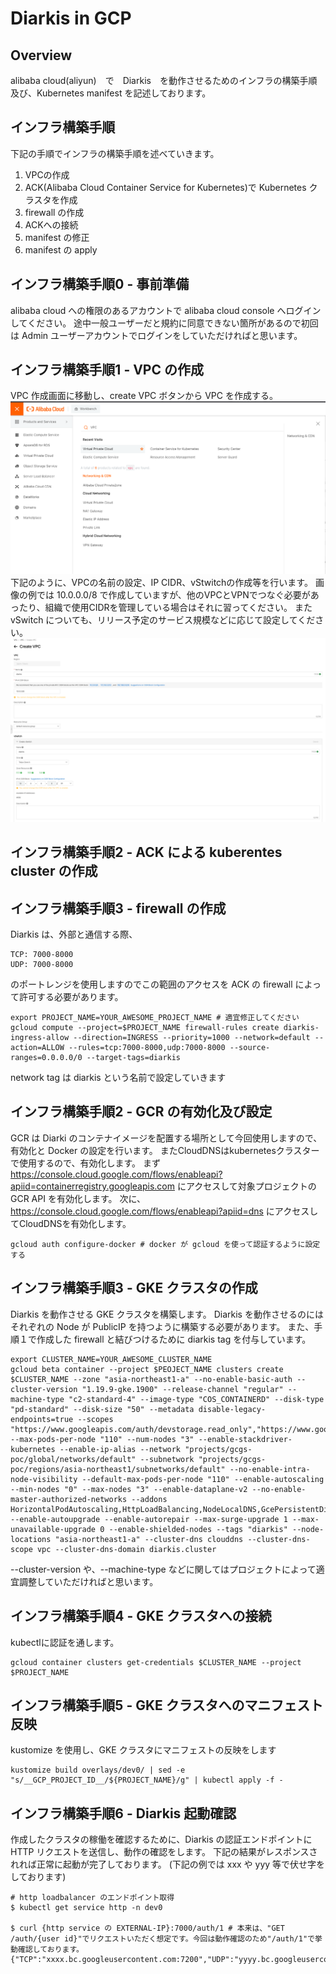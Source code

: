 # Diarkis in GCP
## Overview
alibaba cloud(aliyun)　で　Diarkis　を動作させるためのインフラの構築手順及び、Kubernetes manifest を記述しております。

## インフラ構築手順
下記の手順でインフラの構築手順を述べていきます。
1. VPCの作成
2. ACK(Alibaba Cloud Container Service for Kubernetes)で Kubernetes クラスタを作成
3. firewall の作成
4. ACKへの接続
5. manifest の修正
6. manifest の apply

## インフラ構築手順0 - 事前準備
alibaba cloud への権限のあるアカウントで alibaba cloud console へログインしてください。
途中一般ユーザーだと規約に同意できない箇所があるので初回は Admin ユーザーアカウントでログインをしていただければと思います。

## インフラ構築手順1 - VPC の作成
VPC 作成画面に移動し、create VPC ボタンから VPC を作成する。
![VPC-0](img/vpc-0.png)
下記のように、VPCの名前の設定、IP CIDR、vStwitchの作成等を行います。
画像の例では 10.0.0.0/8 で作成していますが、他のVPCとVPNでつなぐ必要があったり、組織で使用CIDRを管理している場合はそれに習ってください。
また vSwitch についても、リリース予定のサービス規模などに応じて設定してください。
![VPC-1](img/vpc-1.png)

## インフラ構築手順2 - ACK による kuberentes cluster の作成


## インフラ構築手順3 - firewall の作成
Diarkis は、外部と通信する際、
```
TCP: 7000-8000
UDP: 7000-8000
```
のポートレンジを使用しますのでこの範囲のアクセスを ACK の firewall によって許可する必要があります。
```
export PROJECT_NAME=YOUR_AWESOME_PROJECT_NAME # 適宜修正してください
gcloud compute --project=$PROJECT_NAME firewall-rules create diarkis-ingress-allow --direction=INGRESS --priority=1000 --network=default --action=ALLOW --rules=tcp:7000-8000,udp:7000-8000 --source-ranges=0.0.0.0/0 --target-tags=diarkis
```
network tag は diarkis という名前で設定していきます

## インフラ構築手順2 - GCR の有効化及び設定
GCR は Diarki のコンテナイメージを配置する場所として今回使用しますので、有効化と Docker の設定を行います。
またCloudDNSはkubernetesクラスターで使用するので、有効化します。
まず https://console.cloud.google.com/flows/enableapi?apiid=containerregistry.googleapis.com にアクセスして対象プロジェクトの GCR API を有効化します。
次に、https://console.cloud.google.com/flows/enableapi?apiid=dns にアクセスしてCloudDNSを有効化します。

```
gcloud auth configure-docker # docker が gcloud を使って認証するように設定する
```

## インフラ構築手順3 - GKE クラスタの作成
Diarkis を動作させる GKE クラスタを構築します。
Diarkis を動作させるのにはそれぞれの Node が PublicIP を持つように構築する必要があります。
また、手順１で作成した firewall と結びつけるために diarkis tag を付与しています。
```
export CLUSTER_NAME=YOUR_AWESOME_CLUSTER_NAME
gcloud beta container --project $PEOJECT_NAME clusters create $CLUSTER_NAME --zone "asia-northeast1-a" --no-enable-basic-auth --cluster-version "1.19.9-gke.1900" --release-channel "regular" --machine-type "c2-standard-4" --image-type "COS_CONTAINERD" --disk-type "pd-standard" --disk-size "50" --metadata disable-legacy-endpoints=true --scopes "https://www.googleapis.com/auth/devstorage.read_only","https://www.googleapis.com/auth/logging.write","https://www.googleapis.com/auth/monitoring","https://www.googleapis.com/auth/servicecontrol","https://www.googleapis.com/auth/service.management.readonly","https://www.googleapis.com/auth/trace.append" --max-pods-per-node "110" --num-nodes "3" --enable-stackdriver-kubernetes --enable-ip-alias --network "projects/gcgs-poc/global/networks/default" --subnetwork "projects/gcgs-poc/regions/asia-northeast1/subnetworks/default" --no-enable-intra-node-visibility --default-max-pods-per-node "110" --enable-autoscaling --min-nodes "0" --max-nodes "3" --enable-dataplane-v2 --no-enable-master-authorized-networks --addons HorizontalPodAutoscaling,HttpLoadBalancing,NodeLocalDNS,GcePersistentDiskCsiDriver --enable-autoupgrade --enable-autorepair --max-surge-upgrade 1 --max-unavailable-upgrade 0 --enable-shielded-nodes --tags "diarkis" --node-locations "asia-northeast1-a" --cluster-dns clouddns --cluster-dns-scope vpc --cluster-dns-domain diarkis.cluster 
```
--cluster-version や、--machine-type などに関してはプロジェクトによって適宜調整していただければと思います。

## インフラ構築手順4 - GKE クラスタへの接続
kubectlに認証を通します。
```
gcloud container clusters get-credentials $CLUSTER_NAME --project $PROJECT_NAME
```

## インフラ構築手順5 - GKE クラスタへのマニフェスト反映
kustomize を使用し、GKE クラスタにマニフェストの反映をします
```
kustomize build overlays/dev0/ | sed -e "s/__GCP_PROJECT_ID__/${PROJECT_NAME}/g" | kubectl apply -f -
```

## インフラ構築手順6 - Diarkis 起動確認
作成したクラスタの稼働を確認するために、Diarkis の認証エンドポイントに HTTP リクエストを送信し、動作の確認をします。
下記の結果がレスポンスされれば正常に起動が完了しております。
(下記の例では xxx や yyy 等で伏せ字をしております)
```
# http loadbalancer のエンドポイント取得
$ kubectl get service http -n dev0

$ curl {http service の EXTERNAL-IP}:7000/auth/1 # 本来は、"GET /auth/{user id}"でリクエストいただく想定です。今回は動作確認のため"/auth/1"で挙動確認しております。
{"TCP":"xxxx.bc.googleusercontent.com:7200","UDP":"yyyy.bc.googleusercontent.com:7100","sid":"xxxxx","encryptionKey":"xxxxx","encryptionIV":"xxxxx","encryptionMacKey":"xxxxx"}
```

